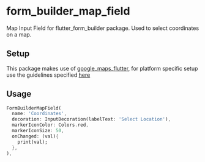 # form_builder_map_field

Map Input Field for flutter_form_builder package. Used to select coordinates on a map.

## Setup

This package makes use of [google_maps_flutter](https://pub.dev/packages/google_maps_flutter), for platform specific setup use the guidelines
specified [here](https://pub.dev/packages/google_maps_flutter#-readme-tab-)

## Usage
```dart
FormBuilderMapField(
  name: 'Coordinates',
  decoration: InputDecoration(labelText: 'Select Location'),
  markerIconColor: Colors.red,
  markerIconSize: 50,
  onChanged: (val){
    print(val);
  },
),
```
